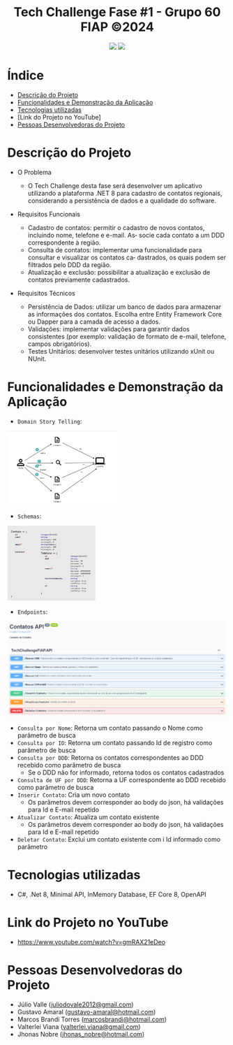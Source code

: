 <!--# Título e Imagem de capa-->
<h1 align="center">Tech Challenge Fase #1 - Grupo 60 FIAP ©2024</h1> 
<!--  
![GitHub Org's stars](https://img.shields.io/github/stars/marcosbrandi/fiap?style=social)
![Badge em Desenvolvimento](http://img.shields.io/static/v1?label=STATUS&message=EM%20DESENVOLVIMENTO&color=GREEN&style=for-the-badge)
-->
<p align="center">
<img loading="lazy" src="https://img.shields.io/github/stars/marcosbrandi/fiap?style=social"/>
<img loading="lazy" src="http://img.shields.io/static/v1?label=STATUS&message=EM%20DESENVOLVIMENTO&color=GREEN&style=for-the-badge"/>
</p>
<!--
:construction: Projeto em construção :construction:
-->

# Índice 

<!--* [Título e Imagem de capa](#Título-e-Imagem-de-capa)-->
<!--* [Acesso ao Projeto](#acesso-ao-projeto)-->
<!--* [Badges](#badges)-->
<!--* [Status do Projeto](#status-do-Projeto)-->
<!--* [Licença](#licença)-->
<!--* [Conclusão](#conclusão)-->
<!--* [Pessoas Contribuidoras](#pessoas-contribuidoras)-->

* [Descrição do Projeto](#descrição-do-projeto)
* [Funcionalidades e Demonstração da Aplicação](#funcionalidades-e-demonstração-da-aplicação)
* [Tecnologias utilizadas](#tecnologias-utilizadas)
* [Link do Projeto no YouTube]
* [Pessoas Desenvolvedoras do Projeto](#pessoas-desenvolvedoras-do-projeto)

<!--
# Badges
![Badge em Desenvolvimento](http://img.shields.io/static/v1?label=STATUS&message=EM%20DESENVOLVIMENTO&color=GREEN&style=for-the-badge)
-->

# Descrição do Projeto

* O Problema
  - O Tech Challenge desta fase será desenvolver um aplicativo utilizando a plataforma .NET 8 para cadastro
de contatos regionais, considerando a persistência de dados e a qualidade do software.

* Requisitos Funcionais
  - Cadastro de contatos: permitir o cadastro de novos contatos, incluindo nome, telefone e e-mail. As‐
socie cada contato a um DDD correspondente à região.
  - Consulta de contatos: implementar uma funcionalidade para consultar e visualizar os contatos ca‐ dastrados, os quais podem ser filtrados pelo DDD da região.
  - Atualização e exclusão: possibilitar a atualização e exclusão de contatos previamente cadastrados.

* Requisitos Técnicos
  - Persistência de Dados: utilizar um banco de dados para armazenar as informações dos contatos. Escolha entre Entity Framework Core ou Dapper para a camada de acesso a dados.
  - Validações: implementar validações para garantir dados consistentes (por exemplo: validação de
formato de e-mail, telefone, campos obrigatórios).
  - Testes Unitários: desenvolver testes unitários utilizando xUnit ou NUnit.


# Funcionalidades e Demonstração da Aplicação

<!--
:hammer: 
![Domain Story Telling](https://github.com/marcosbrandi/FIAP/assets/7784571/b05b863c-ca48-4bfd-830c-8ac9ff26bdf9)
![Domain Story Telling](https://github.com/marcosbrandi/FIAP/blob/master/Docs/Domain%20Storytelling/Domain%20Story%20Telling.jpg)
![Domain Story Telling]
-->
- `Domain Story Telling`: 
<img loading="lazy" width="50%" height="50%" src="https://github.com/marcosbrandi/FIAP/blob/master/Docs/Domain%20Storytelling/Domain%20Story%20Telling.jpg"/>

- `Schemas`: 
<img loading="lazy" width="40%" height="40%" src="https://github.com/marcosbrandi/FIAP/blob/master/Docs/Domain%20Storytelling/Schemas.PNG"/>

- `Endpoints`: 
<img loading="lazy" width="100%" height="100%" src="https://github.com/marcosbrandi/FIAP/blob/master/Docs/Domain%20Storytelling/Endpoints.PNG"/>


- `Consulta por Nome`: Retorna um contato passando o Nome como parâmetro de busca
- `Consulta por ID`: Retorna um contato passando Id de registro como parâmetro de busca
- `Consulta por DDD`: Retorna os contatos correspondentes ao DDD recebido como parâmetro de busca
    - Se o DDD nâo for informado, retorna todos os contatos cadastrados
- `Consulta de UF por DDD`: Retorna a UF correspondente ao DDD recebido como parâmetro de busca
- `Inserir Contato`: Cria um novo contato
    - Os parâmetros devem corresponder ao body do json, há validações para Id e E-mail repetido
- `Atualizar Contato`: Atualiza um contato existente
    - Os parâmetros devem corresponder ao body do json, há validações para Id e E-mail repetido
- `Deletar Contato`: Exclui um contato existente com i Id informado como parâmetro



# Tecnologias utilizadas
- C#, .Net 8, Minimal API, InMemory Database, EF Core 8, OpenAPI

# Link do Projeto no YouTube
- https://www.youtube.com/watch?v=gmRAX21eDeo
<!--# Pessoas Contribuidoras-->

# Pessoas Desenvolvedoras do Projeto
- Júlio Valle (juliodovale2012@gmail.com)
- Gustavo Amaral (gustavo-amaral@hotmail.com)
- Marcos Brandi Torres (marcosbrandi@hotmail.com)
- Valterlei Viana (valterlei.viana@gmail.com)
- Jhonas Nobre (jhonas_nobre@hotmail.com)

<!--# Licença-->

<!--# Conclusão-->

<!--* [Índice](#índice)-->

